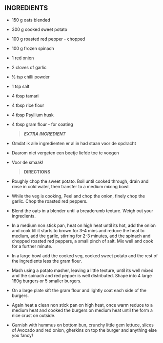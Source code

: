 ## **INGREDIENTS**

- 150 g oats blended
- 300 g cooked sweet potato
- 100 g roasted red pepper - chopped
- 100 g frozen spinach
- 1 red onion
- 2 cloves of garlic
- ½ tsp chilli powder
- 1 tsp salt
- 4 tbsp tamari
- 4 tbsp rice flour
- 4 tbsp Psyllium husk
- 4 tbsp gram flour - for coating
  > **_EXTRA INGREDIENT_**
- Omdat ik alle ingredienten er al in had staan voor de opdracht
- Daarom niet vergeten een beetje liefde toe te voegen
- Voor de smaak!

  > **DIRECTIONS**

- Roughly chop the sweet potato. Boil until cooked through, drain and rinse in cold water, then transfer to a medium mixing bowl.

- While the veg is cooking, Peel and chop the onion, finely chop the garlic. Chop the roasted red peppers.

- Blend the oats in a blender until a breadcrumb texture. Weigh out your ingredients.

- In a medium non stick pan, heat on high heat until its hot, add the onion and cook till it starts to brown for 3-4 mins and reduce the heat to medium, add the garlic, stirring for 2-3 minutes, add the spinach and chopped roasted red peppers, a small pinch of salt. Mix well and cook for a further minute.

- In a large bowl add the cooked veg, cooked sweet potato and the rest of the ingredients less the gram flour.

- Mash using a potato masher, leaving a little texture, until its well mixed and the spinach and red pepper is well distributed. Shape into 4 large 160g burgers or 5 smaller burgers.

- On a large plate sift the gram flour and lightly coat each side of the burgers.

- Again heat a clean non stick pan on high heat, once warm reduce to a medium heat and cooked the burgers on medium heat until the form a nice crust on outside.

- Garnish with hummus on bottom bun, crunchy little gem lettuce, slices of Avocado and red onion, gherkins on top the burger and anything else you fancy!
